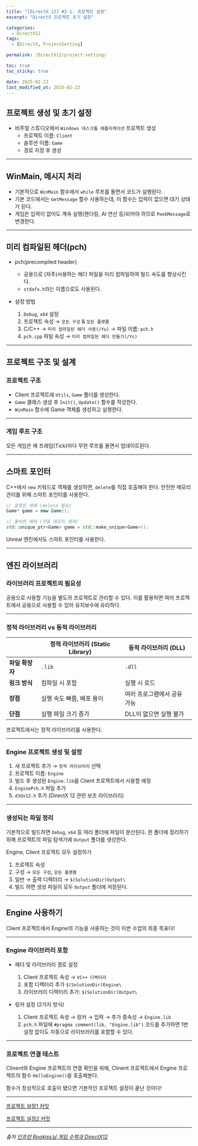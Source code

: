```yaml
---
title: "[DirectX 12] #2-1. 프로젝트 설정"
excerpt: "DirectX 프로젝트 초기 설정"

categories:
  - DirectX12
tags:
  - [DirectX, ProjectSetting]

permalink: /DirectX12/project-setting/

toc: true
toc_sticky: true

date: 2025-02-23
last_modified_at: 2025-02-23
---
```


## 프로젝트 생성 및 초기 설정

- 비주얼 스튜디오에서 `Windows 데스크톱 애플리케이션` 프로젝트 생성
    - 프로젝트 이름: `Client`
    - 솔루션 이름: `Game`
    - 경로 지정 후 생성

---

## WinMain, 메시지 처리

- 기본적으로 `WinMain` 함수에서 `while` 루프를 돌면서 코드가 실행된다.
- 기본 코드에서는 `GetMessage` 함수 사용하는데, 이 함수는 입력이 없으면 대기 상태가 된다.
- 게임은 입력이 없어도 계속 실행(렌더링, AI 연산 등)되어야 하므로 `PeekMessage`로 변경한다.

---

## 미리 컴파일된 헤더(pch)

- pch(precompiled header)
    - 공용으로 (자주)사용하는 헤더 파일을 미리 컴파일하여 빌드 속도를 향상시킨다.
    - `stdafx.h`라는 이름으로도 사용된다.

- 설정 방법
    1. `Debug`, `x64` 설정
    2. 프로젝트 속성 → `모든 구성` & `모든 플랫폼`
    3. C/C++ → `미리 컴파일된 헤더 사용(/Yu)` → 파일 이름: `pch.h`
    4. `pch.cpp` 파일 속성 → `미리 컴파일된 헤더 만들기(/Yc)`

---

## 프로젝트 구조 및 설계

### 프로젝트 구조

- Client 프로젝트에 `Utils`, `Game` 폴더를 생성한다.
- `Game` 클래스 생성 후 `Init()`, `Update()` 함수를 작성한다.
- `WinMain` 함수에 Game 객체를 생성하고 실행한다.

---

### 게임 루프 구조

모든 게임은 매 프레임(Tick)마다 무한 루프를 돌면서 업데이트된다.

---

## 스마트 포인터

C++에서 `new` 키워드로 객체를 생성하면, `delete`를 직접 호출해야 한다. 안전한 메모리 관리를 위해 스마트 포인터를 사용한다.

```cpp
// 잘못된 예제 (delete 필요)
Game* game = new Game();  

// 올바른 예제 (자동 메모리 해제)
std::unique_ptr<Game> game = std::make_unique<Game>();  
```
Unreal 엔진에서도 스마트 포인터를 사용한다.

---

## 엔진 라이브러리 

### 라이브러리 프로젝트의 필요성

공용으로 사용할 기능을 별도의 프로젝트로 관리할 수 있다. 이를 활용하면 여러 프로젝트에서 공용으로 사용할 수 있어 유지보수에 유리하다.

---

### 정적 라이브러리 vs 동적 라이브러리

||**정적 라이브러리 (Static Library)**|**동적 라이브러리 (DLL)**|
|---|---|---|
|**파일 확장자**|`.lib`|`.dll`|
|**링크 방식**|컴파일 시 포함|실행 시 로드|
|**장점**|실행 속도 빠름, 배포 용이|여러 프로그램에서 공유 가능|
|**단점**|실행 파일 크기 증가|DLL이 없으면 실행 불가|

프로젝트에서는 정적 라이브러리를 사용한다.

---

### Engine 프로젝트 생성 및 설정

1. 새 프로젝트 추가 → `정적 라이브러리` 선택
2. 프로젝트 이름: `Engine`
3. 빌드 후 생성된 `Engine.lib`를 Client 프로젝트에서 사용할 예정
4. `EnginePch.h` 파일 추가
5. `d3dx12.h` 추가 (DirectX 12 관련 보조 라이브러리)

---

### 생성되는 파일 정리

기본적으로 빌드하면 `Debug`, `x64` 등 여러 폴더에 파일이 분산된다. 한 폴더에 정리하기 위해 프로젝트의 파일 탐색기에 `Output` 폴더를 생성한다.

Engine, Client 프로젝트 모두 설정하기
1. 프로젝트 속성
2. 구성 → `모든 구성`, `모든 플랫폼`
3. 일반 → 출력 디렉터리 → `$(SolutionDir)Output\`
4. 빌드 하면 생성 파일이 모두 `Output` 폴더에 저장된다.

---

## Engine 사용하기

Client 프로젝트에서 Engine의 기능을 사용하는 것이 이번 수업의 최종 목표다!

---

### Engine 라이브러리 포함

- 헤더 및 라이브러리 경로 설정
    1. Client 프로젝트 속성 → `VC++ 디렉터리`
    2. 포함 디렉터리 추가 `$(SolutionDir)Engine\`
    3. 라이브러리 디렉터리 추가: `$(SolutionDir)Output\`

- 링커 설정 (2가지 방식)
    1. Client 프로젝트 속성 → 링커 → 입력 → 추가 종속성 → `Engine.lib`
    2. `pch.h` 파일에 `#pragma comment(lib, "Engine.lib")` 코드를 추가하면 1번 설정 없이도 자동으로 라이브러리를 포함할 수 있다.

---

### 프로젝트 연결 테스트

Clinent와 Engine 프로젝트의 연결 확인을 위해, Clinent 프로젝트에서 Engine 프로젝트의 함수 `HelloEngine()`을 호출해본다.

함수가 정상적으로 호출이 됐으면 기본적인 프로젝트 설정이 끝난 것이다!

---

[프로젝트 설정1 커밋](https://github.com/chaeeun-dev/DirectX12/commit/00243bc52c36caa39e21133eeee6bb2cf6ea16c0)

[프로젝트 설정2 커밋](https://github.com/chaeeun-dev/DirectX12/commit/38c9f53816ae67553245569116bffb294686d3c7)

---

*출처* 
*[인프런 Rookiss님 게임 수학과 DirectX12](https://www.inflearn.com/course/%EC%96%B8%EB%A6%AC%EC%96%BC-3d-mmorpg-2/dashboard)*